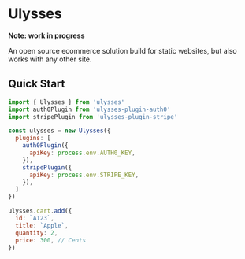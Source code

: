 # Ulysses

**Note: work in progress**

An open source ecommerce solution build for static websites, but also works with any other site.

## Quick Start

```js
import { Ulysses } from 'ulysses'
import auth0Plugin from 'ulysses-plugin-auth0'
import stripePlugin from 'ulysses-plugin-stripe'

const ulysses = new Ulysses({
  plugins: [
    auth0Plugin({
      apiKey: process.env.AUTH0_KEY,
    }),
    stripePlugin({
      apiKey: process.env.STRIPE_KEY,
    }),
  ]
})

ulysses.cart.add({
  id: `A123`,
  title: `Apple`,
  quantity: 2,
  price: 300, // Cents
})

```